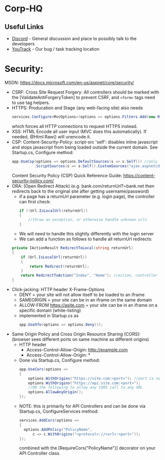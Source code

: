 # Corp-HQ 

## Useful Links
* [Discord](https://discord.gg/FvTw9pF) - General discussion and place to possibly talk to the developers
* [YouTrack](https://maddonkeysoftware.myjetbrains.com/youtrack/agiles/93-1/94-16) - Our bug / task tracking location


# Security:
MSDN: https://docs.microsoft.com/en-us/aspnet/core/security/
- CSRF: Cross Site Request Forgery: All controllers should be marked with the [ValidateAntiForgeryToken] to prevent CSRF, and `<form>` tags need to use tag helpers.
- HTTPS: Producation and Stage (any web-facing site) also needs 
  ```csharp
  services.Configure<MvcOptions>(options => options.Filters.Add(new RequireHttpsAttribute()));
  ``` 
  which forces all HTTP connections to request HTTPS instead.
- XSS: HTML Encode all user input (MVC does this automatically). If needed, @Html.Raw() will unencode it.
- CSP: Content-Security-Policy: script-src 'self': disables inline javascript and stops javascript from being loaded outside the current domain. See Startup.cs, Configure method:
  ```csharp
  app.UseCsp(options => options.DefaultSources(s => s.Self()) //only allow content to load from the web site's domain
            .ScriptSources(s => s.Self().CustomSources("ajax.aspnetcdn.com"))); //except for these whitelisted cdns (_ValidationScriptsPartial.cshtml uses these cdns)
  ```
  Content Security Policy (CSP) Quick Reference Guide: https://content-security-policy.com/
- ORA: (Open Redirect Attack) (e.g. bank.com/returnUrl?=bank.net then redirects back to the original site after getting username/password)
  - if a page has a returnUrl parameter (e.g. login page), the controller can first check:
    ```csharp
    if (!Url.IsLocalUrl(returnUrl))
    {
        //throw an exception, or otherwise handle unknown urls
    }
    ```
   - We will need to handle this slightly differently with the login server
   - We can add a function as follows to handle all returnUrl redirects:
   ```csharp
   private IActionResult RedirectToLocal(string returnUrl)
   {
       if (Url.IsLocalUrl(returnUrl))
       {
           return Redirect(returnUrl);
       }
       return RedirectToAction("Index", "Home"); //action, controller
   }
   ```
- Click-jacking: HTTP header X-Frame-Options
  - DENY = your site will not allow itself to be loaded to an iframe
  - SAMEORIGIN = your site can be in an iframe on the same domain
  - ALLOW-FROM https://asite.com = your site can be in an iframe on a specific domain (white-listing)
  - implemented in Startup.cs as 
    ```csharp
    app.UseXfo(options => options.Deny());
    ```
- Same Origin Policy and Cross Origin Resource Sharing (CORS): (browser sees different ports on same machine as different origins)
  - HTTP header 
    - Access-Control-Allow-Origin: http://example.com
    - Access-Control-Allow-Origin: *
  - Done via Startup.cs, Configure method: 
    ```csharp
    app.UseCors(options => 
    {
        options.WithOrigins("https://site.com:<port>"); //port is not required unless its non-standard
        options.WithOrigins("https://api.site.com:<port>");
        //OR the following to allow any CORS call to any URL
        options.AllowAnyOrigin();
    });
    ```
  - NOTE: this is primarily for API Controllers and can be done via Startup.cs, ConfigureServices method:
    ```csharp
    services.AddCors(options => 
    {
      options.AddPolicy("PolicyName", 
          c => c.WithOrigins("<protocol>://<url>:<port>"));
    });
    ```
    combined with the [RequireCors("PolicyName")] decorator on your API Controller class.